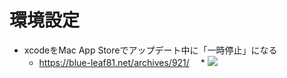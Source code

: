 # 環境設定
* xcodeをMac App Storeでアップデート中に「一時停止」になる
  * https://blue-leaf81.net/archives/921/
　* ![](http://i.imgur.com/XaHcqBG.png)
